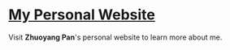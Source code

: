 # [My Personal Website](https://panzhy.com)

Visit **Zhuoyang Pan**'s personal website to learn more about me.
